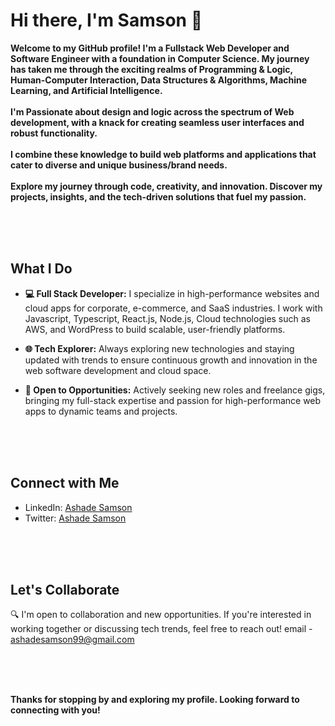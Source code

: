 # Hi there, I'm Samson 👋

**Welcome to my GitHub profile! I'm a Fullstack Web Developer and Software Engineer with a foundation in Computer Science. My journey has taken me through the exciting realms of Programming & Logic, Human-Computer Interaction, Data Structures & Algorithms, Machine Learning, and Artificial Intelligence.**
<br>
<br>
**I'm Passionate about design and logic across the spectrum of Web development, with a knack for creating seamless user interfaces and robust functionality.**
<br>
<br>
**I combine these knowledge to build web platforms and applications that cater to diverse and unique business/brand needs.**
<br>
<br>
**Explore my journey through code, creativity, and innovation. Discover my projects, insights, and the tech-driven solutions that fuel my passion.**

<br>
<br>
<br>

## What I Do

- **💻 Full Stack Developer:** I specialize in  high-performance websites and cloud apps for corporate, e-commerce, and SaaS industries. I work with Javascript, Typescript, React.js, Node.js, Cloud technologies such as AWS, and WordPress to build scalable, user-friendly platforms.

- **🌐 Tech Explorer:** Always exploring new technologies and staying updated with trends to ensure continuous growth and innovation in the web software development and cloud space.

- **💼 Open to Opportunities:** Actively seeking new roles and freelance gigs, bringing my full-stack expertise and passion for high-performance web apps to dynamic teams and projects.

<br>
<br>
<br>

## Connect with Me

- LinkedIn: [Ashade Samson](https://linkedin.com/in/ashadesamson18)
- Twitter:  [Ashade Samson](https://twitter.com/Ashade__Samson)

<br>
<br>
<br>

## Let's Collaborate

🔍 I'm open to collaboration and new opportunities. If you're interested in working together or discussing tech trends, feel free to reach out! email - ashadesamson99@gmail.com

<br>
<br>
<br>


**Thanks for stopping by and exploring my profile. Looking forward to connecting with you!**



